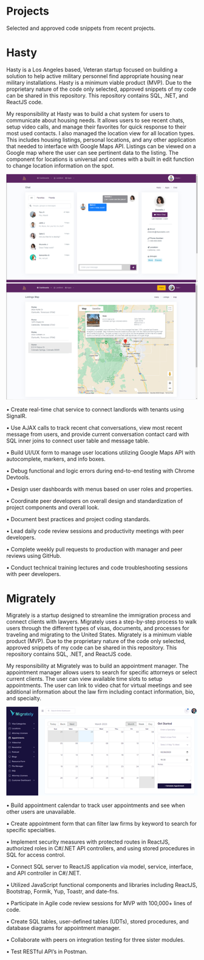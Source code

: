 # Projects
Selected and approved code snippets from recent projects.

# Hasty
Hasty is a Los Angeles based, Veteran startup focused on building a solution to help active military personnel find appropriate housing near military installations. Hasty is a minimum viable product (MVP). Due to the proprietary nature of the code only selected, approved snippets of my code can be shared in this repository. This repository contains SQL, .NET, and ReactJS code.

My responsibility at Hasty was to build a chat system for users to communicate about housing needs. It allows users to see recent chats, setup video calls, and manage their favorites for quick response to their most used contacts. I also managed the location view for all location types. This includes housing listings, personal locations, and any other application that needed to interface with Google Maps API. Listings can be viewed on a Google map where the user can see pertinent data to the listing. The component for locations is universal and comes with a built in edit function to change location information on the spot.

![hasty-chat](https://github.com/starfiresd/Projects/blob/main/images/hasty-chat.PNG)
![hasty-listings](https://github.com/starfiresd/Projects/blob/main/images/hasty-listings.PNG)

• Create real-time chat service to connect landlords with tenants using SignalR. 

• Use AJAX calls to track recent chat conversations, view most recent message from users, and provide current conversation contact card with SQL inner joins to connect user table and message table.

• Build UI/UX form to manage user locations utilizing Google Maps API with autocomplete, markers, and info boxes.

• Debug functional and logic errors during end-to-end testing with Chrome Devtools.

• Design user dashboards with menus based on user roles and properties.

• Coordinate peer developers on overall design and standardization of project components and overall look.

• Document best practices and project coding standards.

• Lead daily code review sessions and productivity meetings with peer developers.

• Complete weekly pull requests to production with manager and peer reviews using GitHub.

• Conduct technical training lectures and code troubleshooting sessions with peer developers.

# Migrately
Migrately is a startup designed to streamline the immigration process and connect clients with lawyers. Migrately uses a step-by-step process to walk users through the different types of visas, documents, and processes for traveling and migrating to the United States. Migrately is a minimum viable product (MVP). Due to the proprietary nature of the code only selected, approved snippets of my code can be shared in this repository. This repository contains SQL, .NET, and ReactJS code.

My responsibility at Migrately was to build an appointment manager. The appointment manager allows users to search for specific attorneys or select current clients. The user can view available time slots to setup appointments. The user can link to video chat for virtual meetings and see additional information about the law firm including contact information, bio, and specialty.

![migrately-calendar](https://github.com/starfiresd/Projects/blob/main/images/migrately-calendar.png)

• Build appointment calendar to track user appointments and see when other users are unavailable. 

• Create appointment form that can filter law firms by keyword to search for specific specialties.

• Implement security measures with protected routes in ReactJS, authorized roles in C#/.NET API controllers, and using stored procedures in SQL for access control.

• Connect SQL server to ReactJS application via model, service, interface, and API controller in C#/.NET.

• Utilized JavaScript functional components and libraries including ReactJS, Bootstrap, Formik, Yup, Toastr, and date-fns.

• Participate in Agile code review sessions for MVP with 100,000+ lines of code.

• Create SQL tables, user-defined tables (UDTs), stored procedures, and database diagrams for appointment manager.

• Collaborate with peers on integration testing for three sister modules.

• Test RESTful API’s in Postman.

